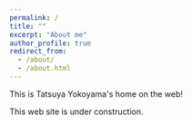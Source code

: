 ```yaml
---
permalink: /
title: ""
excerpt: "About me"
author_profile: true
redirect_from: 
  - /about/
  - /about.html
---
```


This is Tatsuya Yokoyama's home on the web!

This web site is under construction.
